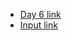 - [Day 6 link](https://adventofcode.com/2021/day/6)
- [Input link](https://adventofcode.com/2021/day/6/input)
